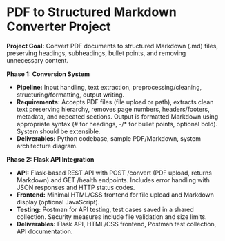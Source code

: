 # PDF to Structured Markdown Converter Project

**Project Goal:** Convert PDF documents to structured Markdown (.md) files, preserving headings, subheadings, bullet points, and removing unnecessary content.

**Phase 1: Conversion System**

* **Pipeline:** Input handling, text extraction, preprocessing/cleaning, structuring/formatting, output writing.
* **Requirements:** Accepts PDF files (file upload or path), extracts clean text preserving hierarchy, removes page numbers, headers/footers, metadata, and repeated sections.  Output is formatted Markdown using appropriate syntax (# for headings, -/* for bullet points, optional bold). System should be extensible.
* **Deliverables:** Python codebase, sample PDF/Markdown, system architecture diagram.

**Phase 2: Flask API Integration**

* **API:** Flask-based REST API with POST /convert (PDF upload, returns Markdown) and GET /health endpoints.  Includes error handling with JSON responses and HTTP status codes.
* **Frontend:** Minimal HTML/CSS frontend for file upload and Markdown display (optional JavaScript).
* **Testing:** Postman for API testing, test cases saved in a shared collection.  Security measures include file validation and size limits.
* **Deliverables:** Flask API, HTML/CSS frontend, Postman test collection, API documentation.
